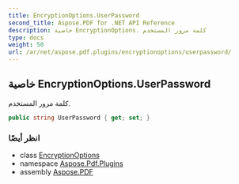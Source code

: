 ```yaml
---
title: EncryptionOptions.UserPassword
second_title: Aspose.PDF for .NET API Reference
description: خاصية EncryptionOptions. كلمة مرور المستخدم
type: docs
weight: 50
url: /ar/net/aspose.pdf.plugins/encryptionoptions/userpassword/
---
```

## خاصية EncryptionOptions.UserPassword

كلمة مرور المستخدم.

```csharp
public string UserPassword { get; set; }
```

### انظر أيضًا

* class [EncryptionOptions](../)
* namespace [Aspose.Pdf.Plugins](../../../aspose.pdf.plugins/)
* assembly [Aspose.PDF](../../../)